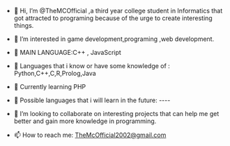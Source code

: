 - 👋 Hi, I’m @TheMCOfficial ,a third year college student in Informatics that got attracted to programing because of the urge to create interesting things.

- 👀 I’m interested in game development,programing ,web development.

- 🌱 MAIN LANGUAGE:C++ , JavaScript

- 🌱 Languages that i know or have some knowledge of : Python,C++,C,R,Prolog,Java
- 🌱 Currently learning PHP
- 🌱 Possible languages that i will learn in the future: ----

- 💞️ I’m looking to collaborate on interesting projects that can help me get better and gain more knowledge in programming.

- 📫 How to reach me: TheMcOfficial2002@gmail.com


<!---
TheMCOfficial/TheMCOfficial is a ✨ special ✨ repository because its `README.md` (this file) appears on your GitHub profile.
You can click the Preview link to take a look at your changes.
--->

